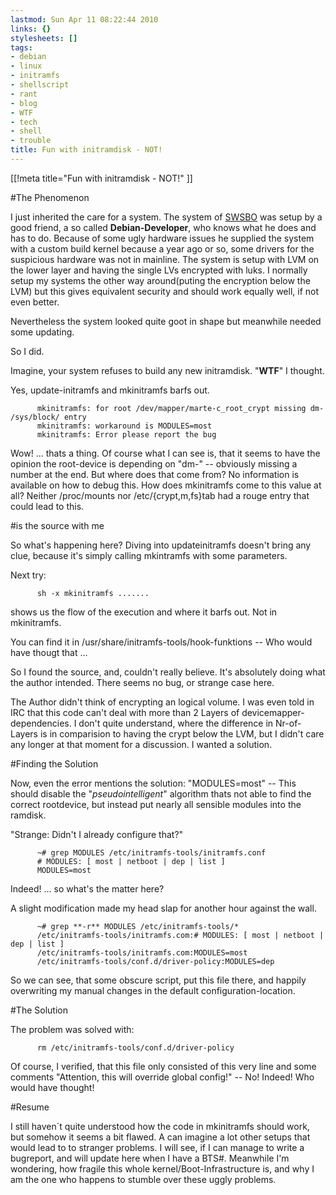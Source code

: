 ```yaml
---
lastmod: Sun Apr 11 08:22:44 2010
links: {}
stylesheets: []
tags:
- debian
- linux
- initramfs
- shellscript
- rant
- blog
- WTF
- tech
- shell
- trouble
title: Fun with initramdisk - NOT!
---
```

[[!meta title="Fun with initramdisk - NOT!" ]]

#The Phenomenon

I just inherited the care for a system. The system of [SWSBO](http://acronyms.thefreedictionary.com/SWSBO) was setup by a good friend, a so called **Debian-Developer**, who knows what he does and has to do. Because of some ugly hardware issues he supplied the system with a custom build kernel because a year ago or so, some drivers for the suspicious hardware was not in mainline. The system is setup with LVM on the lower layer and having the single LVs encrypted with luks.  I normally setup my systems the other way around(puting the encryption below the LVM) but this gives equivalent security and should work equally well, if not even better.

Nevertheless the system looked quite goot in shape but meanwhile needed some updating.

So I did.

Imagine, your system refuses to build any new initramdisk. "**WTF**" I thought.

Yes, update-initramfs  and mkinitramfs barfs out.

          mkinitramfs: for root /dev/mapper/marte-c_root_crypt missing dm- /sys/block/ entry
          mkinitramfs: workaround is MODULES=most
          mkinitramfs: Error please report the bug

Wow! ... thats a thing. Of course what I can see is, that it seems to have the opinion the root-device is depending on "dm-" -- obviously missing a number at the end. But where does that come from?
No information is available on how to debug this. How does mkinitramfs come to this value at all?
Neither /proc/mounts nor /etc/{crypt,m,fs}tab had a rouge entry that could lead to this.


#is the source with me

So what's happening here? Diving into updateinitramfs doesn't bring any clue, because it's simply calling mkintramfs with some parameters.

Next try:

          sh -x mkinitramfs .......

shows us the flow of the execution and where it barfs out. Not in mkinitramfs. 

You can find it in /usr/share/initramfs-tools/hook-funktions -- Who would have thougt that ...

So I found the source, and, couldn't really believe. It's absolutely doing what the author intended. There seems no bug, or strange case here.

The Author didn't think of encrypting an logical volume. I was even told in IRC that this code can't deal with more than 2 Layers  of devicemapper-dependencies. I don't quite understand, where the difference in Nr-of-Layers is in comparision to having the crypt below the LVM, but I didn't care any longer at that moment for a discussion. I wanted a solution.

#Finding the Solution

Now, even the error mentions the solution: "MODULES=most" -- This should disable the "*pseudointelligent*" algorithm thats not able to find the correct rootdevice, but instead put nearly all sensible modules into the ramdisk.

"Strange: Didn't I already configure that?"

          ~# grep MODULES /etc/initramfs-tools/initramfs.conf 
          # MODULES: [ most | netboot | dep | list ]
          MODULES=most

Indeed! ... so what's the matter here?

A slight modification made my head slap for another hour against the wall. 

          ~# grep **-r** MODULES /etc/initramfs-tools/*
          /etc/initramfs-tools/initramfs.com:# MODULES: [ most | netboot | dep | list ]
          /etc/initramfs-tools/initramfs.com:MODULES=most
          /etc/initramfs-tools/conf.d/driver-policy:MODULES=dep

So we can see, that some obscure script, put this file there, and happily overwriting my manual changes in the default configuration-location. 

#The Solution

The problem was solved with:

          rm /etc/initramfs-tools/conf.d/driver-policy

Of course, I verified, that this file only consisted of this very line and some comments "Attention, this will override global config!" -- No! Indeed! Who would have thought!


#Resume

I still haven´t quite understood how the code in mkinitramfs should work, but somehow it seems a bit flawed. A can imagine a lot other setups that would lead to to stranger problems.
I will see, if I can manage to write a bugreport, and will update here when I have a BTS#. Meanwhile I'm wondering, how fragile this whole kernel/Boot-Infrastructure is, and why I am the one who happens to stumble over these uggly problems.



